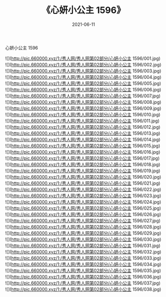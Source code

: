 ﻿---
layout: post
title:  《心妍小公主 1596》
date:   2021-06-11
img: http://pic.660000.xyz/1:/秀人网/秀人网第02部分/心妍小公主 1596/000.jpg
categories: [美女, 清纯, 唯美]
---

心妍小公主 1596

  ![](http://pic.660000.xyz/1:/秀人网/秀人网第02部分/心妍小公主 1596/001.jpg) <br> ![](http://pic.660000.xyz/1:/秀人网/秀人网第02部分/心妍小公主 1596/002.jpg) <br> ![](http://pic.660000.xyz/1:/秀人网/秀人网第02部分/心妍小公主 1596/003.jpg) <br> ![](http://pic.660000.xyz/1:/秀人网/秀人网第02部分/心妍小公主 1596/004.jpg) <br> ![](http://pic.660000.xyz/1:/秀人网/秀人网第02部分/心妍小公主 1596/005.jpg) <br> ![](http://pic.660000.xyz/1:/秀人网/秀人网第02部分/心妍小公主 1596/006.jpg) <br> ![](http://pic.660000.xyz/1:/秀人网/秀人网第02部分/心妍小公主 1596/007.jpg) <br> ![](http://pic.660000.xyz/1:/秀人网/秀人网第02部分/心妍小公主 1596/008.jpg) <br> ![](http://pic.660000.xyz/1:/秀人网/秀人网第02部分/心妍小公主 1596/009.jpg) <br> ![](http://pic.660000.xyz/1:/秀人网/秀人网第02部分/心妍小公主 1596/010.jpg) <br> ![](http://pic.660000.xyz/1:/秀人网/秀人网第02部分/心妍小公主 1596/011.jpg) <br> ![](http://pic.660000.xyz/1:/秀人网/秀人网第02部分/心妍小公主 1596/012.jpg) <br> ![](http://pic.660000.xyz/1:/秀人网/秀人网第02部分/心妍小公主 1596/013.jpg) <br> ![](http://pic.660000.xyz/1:/秀人网/秀人网第02部分/心妍小公主 1596/014.jpg) <br> ![](http://pic.660000.xyz/1:/秀人网/秀人网第02部分/心妍小公主 1596/015.jpg) <br> ![](http://pic.660000.xyz/1:/秀人网/秀人网第02部分/心妍小公主 1596/016.jpg) <br> ![](http://pic.660000.xyz/1:/秀人网/秀人网第02部分/心妍小公主 1596/017.jpg) <br> ![](http://pic.660000.xyz/1:/秀人网/秀人网第02部分/心妍小公主 1596/018.jpg) <br> ![](http://pic.660000.xyz/1:/秀人网/秀人网第02部分/心妍小公主 1596/019.jpg) <br> ![](http://pic.660000.xyz/1:/秀人网/秀人网第02部分/心妍小公主 1596/020.jpg) <br> ![](http://pic.660000.xyz/1:/秀人网/秀人网第02部分/心妍小公主 1596/021.jpg) <br> ![](http://pic.660000.xyz/1:/秀人网/秀人网第02部分/心妍小公主 1596/022.jpg) <br> ![](http://pic.660000.xyz/1:/秀人网/秀人网第02部分/心妍小公主 1596/023.jpg) <br> ![](http://pic.660000.xyz/1:/秀人网/秀人网第02部分/心妍小公主 1596/024.jpg) <br> ![](http://pic.660000.xyz/1:/秀人网/秀人网第02部分/心妍小公主 1596/025.jpg) <br> ![](http://pic.660000.xyz/1:/秀人网/秀人网第02部分/心妍小公主 1596/026.jpg) <br> ![](http://pic.660000.xyz/1:/秀人网/秀人网第02部分/心妍小公主 1596/027.jpg) <br> ![](http://pic.660000.xyz/1:/秀人网/秀人网第02部分/心妍小公主 1596/028.jpg) <br> ![](http://pic.660000.xyz/1:/秀人网/秀人网第02部分/心妍小公主 1596/029.jpg) <br> ![](http://pic.660000.xyz/1:/秀人网/秀人网第02部分/心妍小公主 1596/030.jpg) <br> ![](http://pic.660000.xyz/1:/秀人网/秀人网第02部分/心妍小公主 1596/031.jpg) <br> ![](http://pic.660000.xyz/1:/秀人网/秀人网第02部分/心妍小公主 1596/032.jpg) <br> ![](http://pic.660000.xyz/1:/秀人网/秀人网第02部分/心妍小公主 1596/033.jpg) <br> ![](http://pic.660000.xyz/1:/秀人网/秀人网第02部分/心妍小公主 1596/034.jpg) <br> ![](http://pic.660000.xyz/1:/秀人网/秀人网第02部分/心妍小公主 1596/035.jpg) <br> ![](http://pic.660000.xyz/1:/秀人网/秀人网第02部分/心妍小公主 1596/036.jpg) <br> ![](http://pic.660000.xyz/1:/秀人网/秀人网第02部分/心妍小公主 1596/037.jpg) <br> ![](http://pic.660000.xyz/1:/秀人网/秀人网第02部分/心妍小公主 1596/038.jpg) <br>